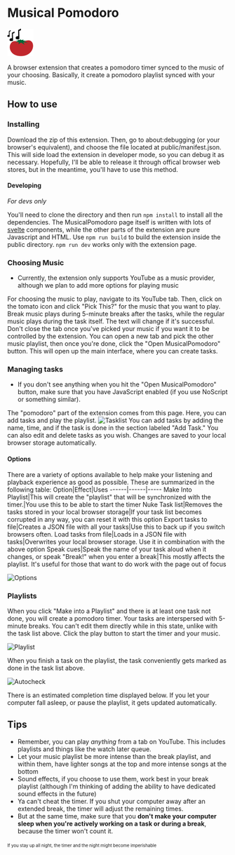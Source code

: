 # Musical Pomodoro

![tomato with music notes](public/favicon.svg)

A browser extension that creates a pomodoro timer synced to the music of your choosing.
Basically, it create a pomodoro playlist synced with your music.

## How to use

### Installing

Download the zip of this extension. Then, go to about:debugging (or your browser's equivalent), and choose the file located at public/manifest.json. This will side load the extension in developer mode, so you can debug it as necessary. Hopefully, I'll be able to release it through offical browser web stores, but in the meantime, you'll have to use this method.

#### Developing

*For devs only*


You'll need to clone the directory and then run `npm install` to install all the dependencies. The MusicalPomodoro page itself is written with lots of [svelte](https://svelte.dev) components, while the other parts of the extension are pure Javascript and HTML.
Use `npm run build` to build the extension inside the public directory. `npm run dev` works only with the extension page.

### Choosing Music

* Currently, the extension only supports YouTube as a music provider, although we plan to add more options for playing music

For choosing the music to play, navigate to its YouTube tab. Then, click on the tomato icon and click "Pick This?" for the music that you want to play. Break music plays during 5-minute breaks after the tasks, while the regular music plays during the task itself. The text will change if it's successful. Don't close the tab once you've picked your music if you want it to be controlled by the extension. You can open a new tab and pick the other music playlist, then once you're done, click the "Open MusicalPomodoro" button. This will open up the main interface, where you can create tasks.

### Managing tasks

* If you don't see anything when you hit the "Open MusicalPomodoro" button, make sure that you have JavaScript enabled (if you use NoScript or something similar).

The "pomodoro" part of the extension comes from this page. Here, you can add tasks and play the playlist.
![Tasklist](https://user-images.githubusercontent.com/55459863/118384696-39a9f300-b5d6-11eb-9905-b91b840813e2.gif)
You can add tasks by adding the name, time, and if the task is done in the section labeled "Add Task." You can also edit and delete tasks as you wish. Changes are saved to your local browser storage automatically.

#### Options

There are a variety of options available to help make your listening and playback experience as good as possible. These are summarized in the following table:
Option|Effect|Uses
------|------|-----
Make Into Playlist|This will create the "playlist" that will be synchronized with the timer.|You use this to be able to start the timer
Nuke Task list|Removes the tasks stored in your local browser storage|If your task list becomes corrupted in any way, you can reset it with this option
Export tasks to file|Creates a JSON file with all your tasks|Use this to back up if you switch browsers often.
Load tasks from file|Loads in a JSON file with tasks|Overwrites your local browser storage. Use it in combination with the above option
Speak cues|Speak the name of your task aloud when it changes, or speak "Break!" when you enter a break|This mostly affects the playlist. It's useful for those that want to do work with the page out of focus

![Options](https://user-images.githubusercontent.com/55459863/118384840-922dc000-b5d7-11eb-88fb-8325b3d4ddab.gif)



### Playlists

When you click "Make into a Playlist" and there is at least one task not done, you will create a pomodoro timer. Your tasks are interspersed with 5-minute breaks. You can't edit them directly while in this state, unlike with the task list above. Click the play button to start the timer and your music.

![Playlist](https://user-images.githubusercontent.com/55459863/118384826-67dc0280-b5d7-11eb-984e-ab82fa005cd5.gif)

When you finish a task on the playlist, the task conveniently gets marked as done in the task list above. 

![Autocheck](https://user-images.githubusercontent.com/55459863/118384849-b9848d00-b5d7-11eb-98ea-848334018882.gif)

There is an estimated completion time displayed below. If you let your computer fall asleep, or pause the playlist, it gets updated automatically.




## Tips

* Remember, you can play *anything* from a tab on YouTube. This includes playlists and things like the watch later queue.
* Let your music playlist be more intense than the break playlist, and within them, have lighter songs at the top and more intense songs at the bottom
* Sound effects, if you choose to use them, work best in your break playlist (although I'm thinking of adding the ability to have dedicated sound effects in the future)
* Ya can't cheat the timer. If you shut your computer away after an extended break, the timer will adjust the remaining times.
* But at the same time, make sure that you **don't make your computer sleep when you're actively working on a task or during a break**, because the timer won't count it.

<sup><sub>If you stay up all night, the timer and the night might become imperishable</sub></sup> 
